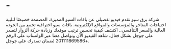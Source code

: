 # -
شركة برق سيو تقدم فيديو تفصيلي عن باقات السيو المميزة، المصممة خصيصًا لتلبية احتياجات المتاجر والمؤسسات والمواقع الإلكترونية. باقات سيو احترافية تجمع بين الجودة العالية والسعر التنافسي،. اكتشف كيفية تحسين ترتيب موقعك وزيادة حركة الزوار لتصدر على جوجل بشكل فعال. شاهد الفيديو الآن وتواصل معنا عبر الواتساب على الرقم +201111869586 لضمان تصدرك على جوجل.

